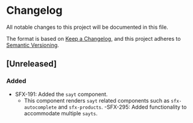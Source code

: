 # Changelog
All notable changes to this project will be documented in this file.

The format is based on [Keep a Changelog](https://keepachangelog.com/en/1.0.0/),
and this project adheres to [Semantic Versioning](https://semver.org/spec/v2.0.0.html).

## [Unreleased]
### Added
- SFX-191: Added the `sayt` component.
  - This component renders `sayt` related components such as `sfx-autocomplete` and `sfx-products`.
  -SFX-295: Added functionality to accommodate multiple `sayts`. 

